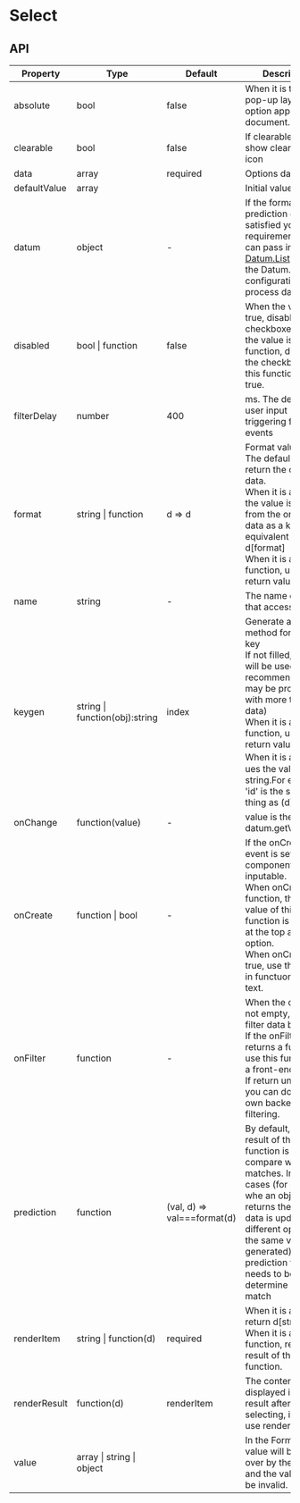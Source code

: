 # Select

<example />

## API

| Property | Type | Default | Description |
| --- | --- | --- | --- |
| absolute | bool | false | When it is true, the pop-up layer of option append into document.body. |
| clearable | bool | false | If clearable is true, show clear value icon |
| data | array | required | Options data |
| defaultValue | array | | Initial value |
| datum | object | - | If the format and prediction does not satisfied your requirements, you can pass in a [Datum.List](#/components/Datum.List) object or the Datum.List configuration to process data. |
| disabled | bool \| function | false | When the value is true, disabled all checkboxes; When the value is function, disable the checkbox that this function returns true. |
| filterDelay | number | 400 | ms. The delay of user input triggering filter events |
| format | string \| function | d => d | Format value<br />The defaule value is return the original data.<br />When it is a string, the value is fetched from the original data as a key equivalent to (d) => d[format]<br />When it is a function, use its return value. |
| name | string | - | The name of a Form that accesses data |
| keygen | string \| function(obj):string | index | Generate a auxiliary method for each key<br />If not filled, index will be used(not recommended,there may be problems with more than 10 data)<br />When it is a function, use its return value.<br />When it is a string，ues the value of the string.For example, 'id' is the same thing as (d) => d.id. |
| onChange | function(value) | - | value is the datum.getValue(). |
| onCreate | function \| bool | - | If the onCreate event is set, the component is inputable.<br />When onCreate is a function, the return value of this function is diaplay at the top as a new option.<br />When onCreate is true, use the built-in functuon text => text. |
| onFilter | function | - | When the onFilter is not empty, you can filter data by input.<br />If the onFilter returns a function, use this function as a front-end filter.<br />If return undefined, you can do your own backend filtering. |
| prediction | function | (val, d) => val===format(d) | By default, the result of the format function is used to compare whether it matches. In some cases (for example, whe an object that returns the original data is updated, an different option with the same value  is generated), the prediction function needs to be used to determine whether match |
| renderItem | string \| function(d) | required | When it is a string, return d\[string]<br />When it is a function, return the result of the function. |
| renderResult | function(d) | renderItem | The content displayed in the result after selecting, if not set, use renderItem |
| value | array \| string \| object | | In the Form, the value will be taken over by the form and the value will be invalid. |
